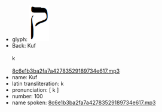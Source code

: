 - glyph: ![78b4224226a638eca742218f03a244c4.png](92.png)
- Back: Kuf<br /><br />k<br /><br />[8c6e1b3ba2fa7a42783529189734e617.mp3](79.mp3)
- name: Kuf<br />
- latin transliteration: k<br />
- pronunciation: [ k ]<br />
- number: 100<br />
- name spoken: [8c6e1b3ba2fa7a42783529189734e617.mp3](79.mp3)